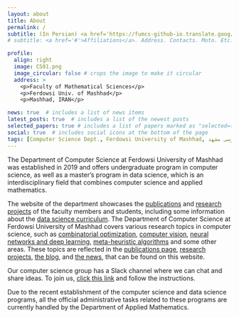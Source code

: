 ```yaml
---
layout: about
title: About
permalink: /
subtitle: (In Persian) <a href='https://fumcs-github-io.translate.goog/?_x_tr_sl=en&_x_tr_tl=fa&_x_tr_hl=en&_x_tr_pto=wapp'>علوم کامپیوتر فردوسی مشهد</a>
# subtitle: <a href='#'>Affiliations</a>. Address. Contacts. Moto. Etc.

profile:
  align: right
  image: CS01.png
  image_circular: false # crops the image to make it circular
  address: >
    <p>Faculty of Mathematical Sciences</p>
    <p>Ferdowsi Univ. of Mashhad</p>
    <p>Mashhad, IRAN</p>

news: true  # includes a list of news items
latest_posts: true  # includes a list of the newest posts
selected_papers: true # includes a list of papers marked as "selected={true}"
social: true  # includes social icons at the bottom of the page
tags: [Computer Science Dept., Ferdowsi University of Mashhad, علوم کامپیوتر دانشگاه فردوسی مشهد]
---
```


The Department of Computer Science at Ferdowsi University of Mashhad was established in 2019 and offers undergraduate program in computer science, as well as a master’s program in data science, which is an interdisciplinary field that combines computer science and applied mathematics.

 The website of the department showcases the [publications](/publications/) and [research projects](/projects/) of the faculty members and students, including some information about the [data science curriculum](/msc-ds/). 
The Department of Computer Science at Ferdowsi University of Mashhad covers various research topics in computer science, such as [combinatorial optimization](/projects/comb-opt), [computer vision](/projects/computer-vision), [neural networks and deep learning](/projects/deep-learning), [meta-heuristic algorithms](/projects/meta-heuristic) and some other areas. These topics are reflected in the [publications page](/publications/), [research projects](/projects/), [the blog](/blog/), and  [the news](/news/), that can be found on this website.

Our computer science group has a Slack channel where we can chat and share ideas. To join us,  [click this link](https://join.slack.com/t/fum-cs/shared_invite/zt-1zntzuw2t-JOWbsyQdGASNz~40AhWy_Q) and follow the instructions.

Due to the recent establishment of the computer science and data science programs, all the official administrative tasks related to these programs are currently handled by the Department of Applied Mathematics.

<!-- The students are also involved in different activities, such as managing the website. One of the research interests of the department is graph neural networks, which are powerful tools for learning from graph-structured data.

Write your biography here. Tell the world about yourself. Link to your favorite [subreddit](http://reddit.com). You can put a picture in, too. The code is already in, just name your picture `prof_pic.jpg` and put it in the `img/` folder.

Put your address / P.O. box / other info right below your picture. You can also disable any of these elements by editing `profile` property of the YAML header of your `_pages/about.md`. Edit `_bibliography/papers.bib` and Jekyll will render your [publications page](/al-folio/publications/) automatically.

Link to your social media connections, too. This theme is set up to use [Font Awesome icons](http://fortawesome.github.io/Font-Awesome/) and [Academicons](https://jpswalsh.github.io/academicons/), like the ones below. Add your Facebook, Twitter, LinkedIn, Google Scholar, or just disable all of them. -->
